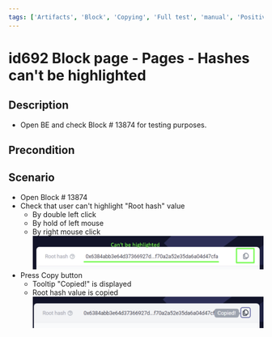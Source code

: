 ```yaml
---
tags: ['Artifacts', 'Block', 'Copying', 'Full test', 'manual', 'Positive', 'regression', 'Active']
---
```


# id692 Block page - Pages - Hashes can't be highlighted

## Description
  - Open BE and check Block # 13874 for testing purposes.

## Precondition


## Scenario
- Open Block # 13874
- Check that user can't highlight "Root hash" value
  - By double left click
  - By hold of left mouse
  - By right mouse click
![id692_1](../../../../static/img/Fields/Block%20page/id692_1.png)
- Press Copy button
  - Tooltip "Copied!" is displayed
  - Root hash value is copied
![id692_2](../../../../static/img/Fields/Block%20page/id692_2.png)